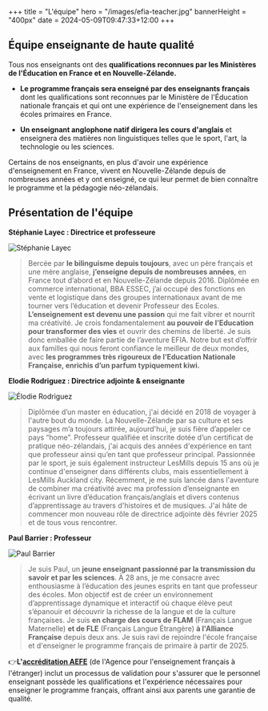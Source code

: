 +++
title = "L'équipe"
hero = "/images/efia-teacher.jpg"
bannerHeight = "400px"
date = 2024-05-09T09:47:33+12:00
+++

## Équipe enseignante de haute qualité

Tous nos enseignants ont des **qualifications reconnues par les Ministères de l'Éducation en France et en Nouvelle-Zélande.**

- **Le programme français sera enseigné par des enseignants français** dont les qualifications sont reconnues par le Ministère de l'Éducation nationale français et qui ont une expérience de l'enseignement dans les écoles primaires en France.

- **Un enseignant anglophone natif dirigera les cours d'anglais** et enseignera des matières non linguistiques telles que le sport, l'art, la technologie ou les sciences.

Certains de nos enseignants, en plus d'avoir une expérience d'enseignement en France, vivent en Nouvelle-Zélande depuis de nombreuses années et y ont enseigné, ce qui leur permet de bien connaître le programme et la pédagogie néo-zélandais.

## Présentation de l'équipe

**Stéphanie Layec : Directrice et professeure**

![Stéphanie Layec](/images/Stephanie-Layec.jpg "Stéphanie Layec")

> Bercée par **le bilinguisme depuis toujours**, avec un père français et une mère anglaise, **j’enseigne depuis de nombreuses années**, en France tout d’abord et en Nouvelle-Zélande depuis 2016.
> Diplômée en commerce international, BBA ESSEC, j’ai occupé des fonctions en vente et logistique dans des groupes internationaux avant de me tourner vers l’éducation et devenir Professeur des Ecoles. **L’enseignement est devenu une passion** qui me fait vibrer et nourrit ma créativité.
> Je crois fondamentalement **au pouvoir de l’Education pour transformer des vies** et ouvrir des chemins de liberté. Je suis donc emballée de faire partie de l’aventure EFIA. Notre but est d’offrir aux familles qui nous feront confiance le meilleur de deux mondes, avec **les programmes très rigoureux de l’Education Nationale Française, enrichis d’un parfum typiquement kiwi.**

**Elodie Rodriguez : Directrice adjointe & enseignante**

![Élodie Rodriguez](/images/Elodie-Rodriguez.jpg "Élodie Rodriguez")

> Diplômée d’un master en éducation, j'ai décidé en 2018 de voyager à l'autre bout du monde. La Nouvelle-Zélande par sa culture et ses paysages m’a toujours attirée, aujourd'hui, je suis fière d’appeler ce pays “home”.
> Professeur qualifiée et inscrite dotée d’un certificat de pratique néo-zélandais, j'ai acquis des années d'expérience en tant que professeur ainsi qu’en tant que professeur principal. Passionnée par le sport, je suis également instructeur LesMills depuis 15 ans où je continue d'enseigner dans différents clubs, mais essentiellement à LesMills Auckland city.
> Récemment, je me suis lancée dans l'aventure de combiner ma créativité avec ma profession d’enseignante en écrivant un livre d’éducation français/anglais et divers contenus d’apprentissage au travers d'histoires et de musiques.
> J'ai hâte de commencer mon nouveau rôle de directrice adjointe dès février 2025 et de tous vous rencontrer.

**Paul Barrier : Professeur**

![Paul Barrier](/images/Paul-Barrier.png "Paul Barrier")

> Je suis Paul, un **jeune enseignant passionné par la transmission du savoir et par les sciences**.
> À 28 ans, je me consacre avec enthousiasme à l’éducation des jeunes esprits en tant que professeur des écoles. Mon objectif est de créer un environnement d’apprentissage dynamique et interactif où chaque élève peut s’épanouir et découvrir la richesse de la langue et de la culture françaises.
> Je suis **en charge des cours de FLAM** (Français Langue Maternelle) **et de FLE** (Français Langue Étrangère) **à l'Alliance Française** depuis deux ans. Je suis ravi de rejoindre l'école française et d'enseigner le programme français de primaire à partir de 2025.

👉**L'[accréditation AEFE](/curriculum/aefe)** (de l'Agence pour l'enseignement français à l'étranger) inclut un processus de validation pour s'assurer que le personnel enseignant possède les qualifications et l'expérience nécessaires pour enseigner le programme français, offrant ainsi aux parents une garantie de qualité.
